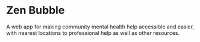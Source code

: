 # Zen Bubble
A web app for making community mental health help accessible and easier, with nearest locations to professional help as well as other resources.
